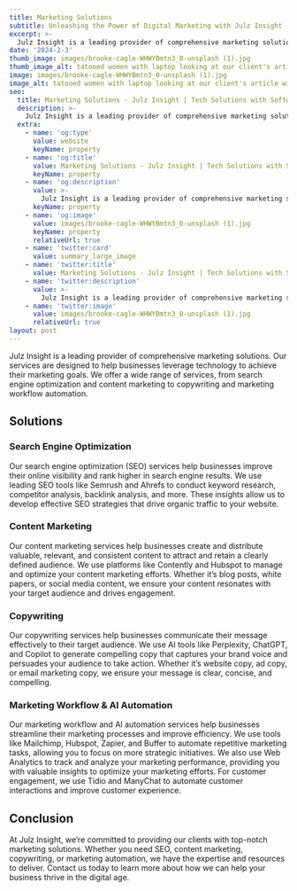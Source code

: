 ```yaml
---
title: Marketing Solutions
subtitle: Unleashing the Power of Digital Marketing with Julz Insight
excerpt: >-
  Julz Insight is a leading provider of comprehensive marketing solutions. Our services are designed to help businesses leverage technology to achieve their marketing goals. We offer a wide range of services, from search engine optimization and content marketing to copywriting and marketing workflow automation
date: '2024-2-3'
thumb_image: images/brooke-cagle-WHWYBmtn3_0-unsplash (1).jpg
thumb_image_alt: tatooed women with laptop looking at our client's article with a smile on her face
image: images/brooke-cagle-WHWYBmtn3_0-unsplash (1).jpg
image_alt: tatooed women with laptop looking at our client's article with a smile on her face
seo:
  title: Marketing Solutions - Julz Insight | Tech Solutions with Software, Web, AI, Cloud & Digital Transformation Expertise
  description: >-
    Julz Insight is a leading provider of comprehensive marketing solutions. Our services are designed to help businesses leverage technology to achieve their marketing goals. We offer a wide range of services, from search engine optimization and content marketing to copywriting and marketing workflow automation
  extra:
    - name: 'og:type'
      value: website
      keyName: property
    - name: 'og:title'
      value: Marketing Solutions - Julz Insight | Tech Solutions with Software, Web, AI, Cloud & Digital Transformation Expertise
      keyName: property
    - name: 'og:description'
      value: >-
        Julz Insight is a leading provider of comprehensive marketing solutions. Our services are designed to help businesses leverage technology to achieve their marketing goals. We offer a wide range of services, from search engine optimization and content marketing to copywriting and marketing workflow automation
      keyName: property
    - name: 'og:image'
      value: images/brooke-cagle-WHWYBmtn3_0-unsplash (1).jpg
      keyName: property
      relativeUrl: true
    - name: 'twitter:card'
      value: summary_large_image
    - name: 'twitter:title'
      value: Marketing Solutions - Julz Insight | Tech Solutions with Software, Web, AI, Cloud & Digital Transformation Expertise
    - name: 'twitter:description'
      value: >-
        Julz Insight is a leading provider of comprehensive marketing solutions. Our services are designed to help businesses leverage technology to achieve their marketing goals. We offer a wide range of services, from search engine optimization and content marketing to copywriting and marketing workflow automation
    - name: 'twitter:image'
      value: images/brooke-cagle-WHWYBmtn3_0-unsplash (1).jpg
      relativeUrl: true
layout: post
---
```



Julz Insight is a leading provider of comprehensive marketing solutions. Our services are designed to help businesses leverage technology to achieve their marketing goals. We offer a wide range of services, from search engine optimization and content marketing to copywriting and marketing workflow automation.

## Solutions
### Search Engine Optimization
Our search engine optimization (SEO) services help businesses improve their online visibility and rank higher in search engine results. We use leading SEO tools like Semrush and Ahrefs to conduct keyword research, competitor analysis, backlink analysis, and more. These insights allow us to develop effective SEO strategies that drive organic traffic to your website.

### Content Marketing
Our content marketing services help businesses create and distribute valuable, relevant, and consistent content to attract and retain a clearly defined audience. We use platforms like Contently and Hubspot to manage and optimize your content marketing efforts. Whether it’s blog posts, white papers, or social media content, we ensure your content resonates with your target audience and drives engagement.

### Copywriting
Our copywriting services help businesses communicate their message effectively to their target audience. We use AI tools like Perplexity, ChatGPT, and Copilot to generate compelling copy that captures your brand voice and persuades your audience to take action. Whether it’s website copy, ad copy, or email marketing copy, we ensure your message is clear, concise, and compelling.

### Marketing Workflow & AI Automation
Our marketing workflow and AI automation services help businesses streamline their marketing processes and improve efficiency. We use tools like Mailchimp, Hubspot, Zapier, and Buffer to automate repetitive marketing tasks, allowing you to focus on more strategic initiatives. We also use Web Analytics to track and analyze your marketing performance, providing you with valuable insights to optimize your marketing efforts. For customer engagement, we use Tidio and ManyChat to automate customer interactions and improve customer experience.

## Conclusion
At Julz Insight, we’re committed to providing our clients with top-notch marketing solutions. Whether you need SEO, content marketing, copywriting, or marketing automation, we have the expertise and resources to deliver. Contact us today to learn more about how we can help your business thrive in the digital age.
